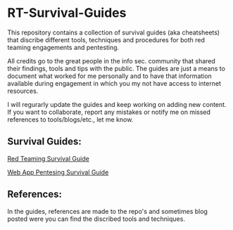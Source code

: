 # RT-Survival-Guides
This repository contains a collection of survival guides (aka cheatsheets) that discribe different tools, techniques and procedures for both red teaming engagements and pentesting. 

All credits go to the great people in the info sec. community that shared their findings, tools and tips with the public. The guides are just a means to document what worked for me personally and to have that information available during engagement in which you my not have access to internet resources. 

I will regurarly update the guides and keep working on adding new content. If you want to collaborate, report any mistakes or notify me on missed references to tools/blogs/etc., let me know. 

## Survival Guides:
[Red Teaming Survival Guide](guides/RTSG.pdf)

[Web App Pentesing Survival Guide](guides/WAPSG.pdf)

## References:
In the guides, references are made to the repo's and sometimes blog posted were you can find the discribed tools and techniques. 
